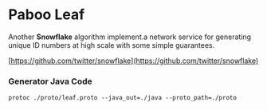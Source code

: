 # Paboo Leaf

Another <b>Snowflake</b> algorithm implement.a network service for
generating unique ID numbers at high scale with some simple guarantees.

[https://github.com/twitter/snowflake](https://github.com/twitter/snowflake)

### Generator Java Code

`protoc ./proto/leaf.proto --java_out=./java --proto_path=./proto`
